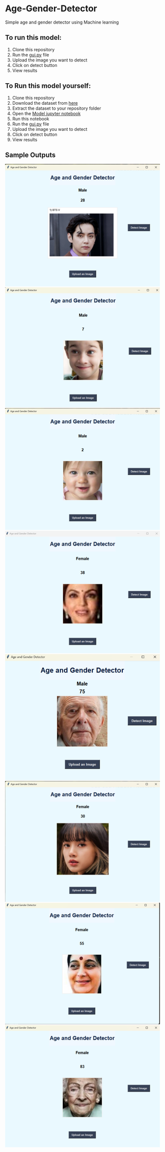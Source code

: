 # Age-Gender-Detector
Simple age and gender detector using Machine learning
## To run this model:
1) Clone this repository
2) Run the [gui.py](https://github.com/theGayatriGosavi/Agen/blob/master/gui.py) file
3) Upload the image you want to detect
4) Click on detect button
5) View results
## To Run this model yourself:
1) Clone this repository
2) Download the dataset from [here](https://www.kaggle.com/datasets/jangedoo/utkface-new)
3) Extract the dataset to your repository folder
4) Open the [Model jupyter notebook](https://github.com/theGayatriGosavi/Agen/blob/master/Model.ipynb)
5) Run this notebook
6) Run the [gui.py](https://github.com/theGayatriGosavi/Agen/blob/master/gui.py) file
7) Upload the image you want to detect
8) Click on detect button
9) View results
## Sample Outputs
![Sample output 1](https://github.com/theGayatriGosavi/Agen/blob/master/Outputs/Screenshot%202024-06-09%20114500.png)
![Sample output 2](https://github.com/theGayatriGosavi/Agen/blob/master/Outputs/Screenshot%202024-06-09%20121826.png)
![Sample output 3](https://github.com/theGayatriGosavi/Agen/blob/master/Outputs/Screenshot%202024-06-09%20114710.png)
![Sample output 4](https://github.com/theGayatriGosavi/Agen/blob/master/Outputs/Screenshot%202024-06-09%20122617.png)
![Sample output 5](https://github.com/theGayatriGosavi/Agen/blob/master/Outputs/Screenshot%202024-06-09%20120713.png)
![Sample output 6](https://github.com/theGayatriGosavi/Agen/blob/master/Outputs/Screenshot%202024-06-09%20114521.png)
![Sample output 7](https://github.com/theGayatriGosavi/Agen/blob/master/Outputs/Screenshot%202024-06-09%20122901.png)
![Sample output 8](https://github.com/theGayatriGosavi/Agen/blob/master/Outputs/Screenshot%202024-06-09%20124801.png)
